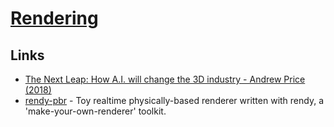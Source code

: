 # [Rendering](<https://en.wikipedia.org/wiki/Rendering_(computer_graphics)>)

## Links

- [The Next Leap: How A.I. will change the 3D industry - Andrew Price (2018)](https://www.youtube.com/watch?v=FlgLxSLsYWQ)
- [rendy-pbr](https://github.com/termhn/rendy-pbr) - Toy realtime physically-based renderer written with rendy, a 'make-your-own-renderer' toolkit.
